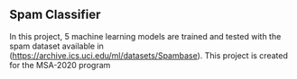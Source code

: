 ## Spam Classifier
In this project, 5 machine learning models are trained and tested with the spam dataset available in (https://archive.ics.uci.edu/ml/datasets/Spambase). This project is created for the MSA-2020 program